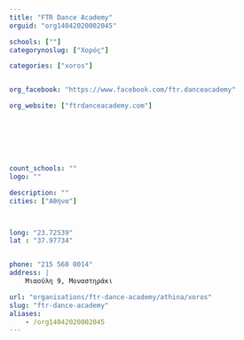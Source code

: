 ```yaml
---
title: "FTR Dance Academy"
orguid: "org14042020002045"

schools: [""]
categorynoslug: ["Χορός"]

categories: ["xoros"]


org_facebook: "https://www.facebook.com/ftr.danceacademy"

org_website: ["ftrdanceacademy.com"]







count_schools: ""
logo: ""

description: ""
cities: ["Αθήνα"]



long: "23.72539"
lat : "37.97734"


phone: "215 560 0014"
address: |
    Μιαούλη 9, Μοναστηράκι 

url: "organisations/ftr-dance-academy/athina/xoros"
slug: "ftr-dance-academy"
aliases:
    - /org14042020002045
---
```



